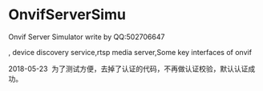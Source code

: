 # OnvifServerSimu
Onvif Server Simulator  write by QQ:502706647

, device discovery service,rtsp media server,Some key interfaces of onvif

2018-05-23  为了测试方便，去掉了认证的代码，不再做认证校验，默认认证成功。
